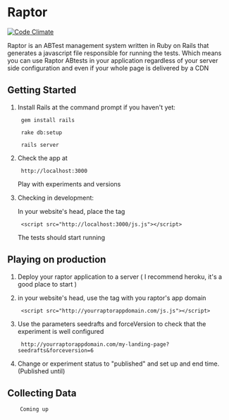 # Raptor

[![Code Climate](https://codeclimate.com/github/lmajowka/raptor/badges/gpa.svg)](https://codeclimate.com/github/lmajowka/raptor)

Raptor is an ABTest management system written in Ruby on Rails that generates a javascript file responsible for running the tests.
Which means you can use Raptor ABtests in your application regardless of your server side configuration and even if your whole page is delivered by a CDN

## Getting Started
1. Install Rails at the command prompt if you haven't yet:

        gem install rails

        rake db:setup

        rails server

2. Check the app at

        http://localhost:3000

   Play with experiments and versions

3. Checking in development:

   In your website's head, place the tag

        <script src="http://localhost:3000/js.js"></script>

   The tests should start running

## Playing on production

1. Deploy your raptor application to a server ( I recommend heroku, it's a good place to start )

2. in your website's head, use the tag with you raptor's app domain

        <script src="http://yourraptorappdomain.com/js.js"></script>

3. Use the parameters  seedrafts and forceVersion to check that the experiment is well configured

        http://yourraptorappdomain.com/my-landing-page?seedrafts&forceversion=6

4. Change or experiment status to "published" and set up and end time. (Published until)

## Collecting Data
        Coming up
